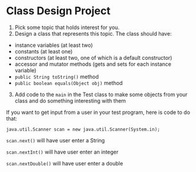 # Class Design Project

1. Pick some topic that holds interest for you.
2. Design a class that represents this topic. The class should have:

- instance variables (at least two)
- constants (at least one)
- constructors (at least two, one of which is a default constructor)
- accessor and mutator methods (gets and sets for each instance variable)
- ```public String toString()``` method
- ```public boolean equals(Object obj)``` method 

3. Add code to the ```main``` in the Test class to make some objects from your class and do something interesting with them

If you want to get input from a user in your test program,  here is code to do that:

  ```java.util.Scanner scan = new java.util.Scanner(System.in);```
  
  ```scan.next()``` will have user enter a String
  
  ```scan.nextInt()``` will have user enter an integer
  
  ```scan.nextDouble()``` will have user enter a double
